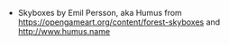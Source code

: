 * Skyboxes by Emil Persson, aka Humus from https://opengameart.org/content/forest-skyboxes and http://www.humus.name
